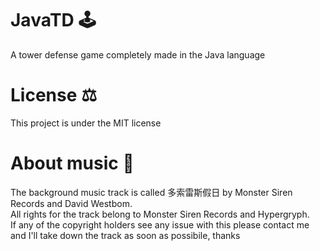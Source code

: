 # JavaTD 🕹️
A tower defense game completely made in the Java language

# License ⚖️
This project is under the MIT license

# About music 🎵
The background music track is called 多索雷斯假日 by Monster Siren Records and David Westbom.  
All rights for the track belong to Monster Siren Records and Hypergryph.  
If any of the copyright holders see any issue with this please contact me and I'll take down the track as soon as possibile, thanks
